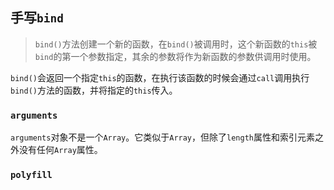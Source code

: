 ## 手写`bind`
> `bind()`方法创建一个新的函数，在`bind()`被调用时，这个新函数的`this`被`bind`的第一个参数指定，其余的参数将作为新函数的参数供调用时使用。

`bind()`会返回一个指定`this`的函数，在执行该函数的时候会通过`call`调用执行`bind()`方法的函数，并将指定的`this`传入。

### `arguments`
`arguments`对象不是一个`Array`。它类似于`Array`，但除了`length`属性和索引元素之外没有任何`Array`属性。
### `polyfill`
